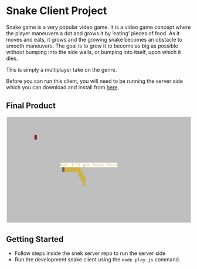# Snake Client Project

Snake game is a very popular video game. It is a video game concept where the player maneuvers a dot and grows it by ‘eating’ pieces of food. As it moves and eats, it grows and the growing snake becomes an obstacle to smooth maneuvers. The goal is to grow it to become as big as possible without bumping into the side walls, or bumping into itself, upon which it dies.

This is simply a multiplayer take on the genre.

Before you can run this client, you will need to be running the server side which you can download and install from [here](https://github.com/lighthouse-labs/snek-multiplayer.git).

## Final Product

!["Send messages to opponents"](F57AB871-8CA6-4C61-971A-517B4BF50265_4_5005_c.jpeg)


## Getting Started

- Follow steps inside the snek server repo to run the server side
- Run the development snake client using the `node play.js` command.